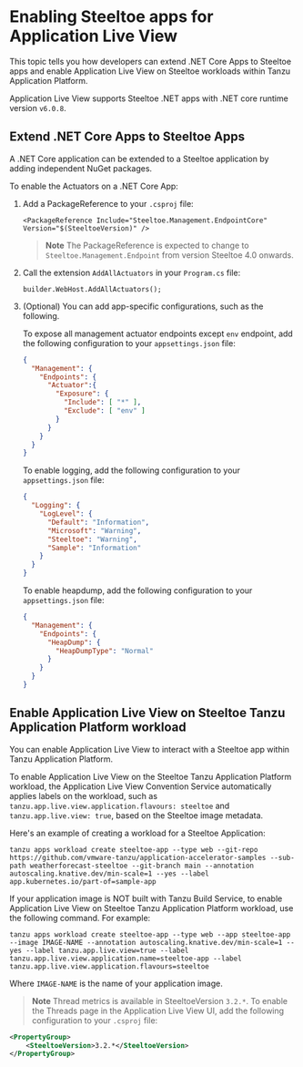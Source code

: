# Enabling Steeltoe apps for Application Live View

This topic tells you how developers can extend .NET Core Apps to Steeltoe apps and enable
Application Live View on Steeltoe workloads within Tanzu Application Platform.

Application Live View supports Steeltoe .NET apps with .NET core runtime version `v6.0.8`.

## <a id="extend-net-apps-steeltoe"></a>Extend .NET Core Apps to Steeltoe Apps

A .NET Core application can be extended to a Steeltoe application by adding independent NuGet packages.

To enable the Actuators on a .NET Core App:

1. Add a PackageReference to your `.csproj` file:

    ```
    <PackageReference Include="Steeltoe.Management.EndpointCore" Version="$(SteeltoeVersion)" />
    ```

    >**Note** The PackageReference is expected to change to `Steeltoe.Management.Endpoint` from version Steeltoe 4.0 onwards.

2. Call the extension `AddAllActuators` in your `Program.cs` file:

    ```
    builder.WebHost.AddAllActuators();
    ```

3. (Optional) You can add app-specific configurations, such as the following.

    To expose all management actuator endpoints except `env` endpoint, add the following configuration to your `appsettings.json` file:

    ```json
    {
      "Management": {
        "Endpoints": {
          "Actuator":{
            "Exposure": {
              "Include": [ "*" ],
              "Exclude": [ "env" ]
            }
          }
        }
      }
    }
    ```

    To enable logging, add the following configuration to your `appsettings.json` file:

    ```json
    {
      "Logging": {
        "LogLevel": {
          "Default": "Information",
          "Microsoft": "Warning",
          "Steeltoe": "Warning",
          "Sample": "Information"
        }
      }
    }
    ```

    To enable heapdump, add the following configuration to your `appsettings.json` file:

    ```json
    {
      "Management": {
        "Endpoints": {
          "HeapDump": {
            "HeapDumpType": "Normal"
          }
        }
      }
    }
    ```

## <a id="enable-app-live-view-steeltoe"></a>Enable Application Live View on Steeltoe Tanzu Application Platform workload

You can enable Application Live View to interact with a Steeltoe app within Tanzu Application Platform.

To enable Application Live View on the Steeltoe Tanzu Application Platform workload, the Application Live View Convention Service automatically applies labels on the workload, such as `tanzu.app.live.view.application.flavours: steeltoe` and `tanzu.app.live.view: true`, based on the Steeltoe image metadata.

Here's an example of creating a workload for a Steeltoe Application:

```console
tanzu apps workload create steeltoe-app --type web --git-repo https://github.com/vmware-tanzu/application-accelerator-samples --sub-path weatherforecast-steeltoe --git-branch main --annotation autoscaling.knative.dev/min-scale=1 --yes --label app.kubernetes.io/part-of=sample-app
```

If your application image is NOT built with Tanzu Build Service, to enable Application Live View on Steeltoe Tanzu Application Platform workload, use the following command. For example:

```console
tanzu apps workload create steeltoe-app --type web --app steeltoe-app --image IMAGE-NAME --annotation autoscaling.knative.dev/min-scale=1 --yes --label tanzu.app.live.view=true --label tanzu.app.live.view.application.name=steeltoe-app --label tanzu.app.live.view.application.flavours=steeltoe
```

Where `IMAGE-NAME` is the name of your application image.

>**Note** Thread metrics is available in SteeltoeVersion `3.2.*`. To enable the Threads page in the Application Live View UI, add the following configuration to your `.csproj` file:

```xml
<PropertyGroup>
    <SteeltoeVersion>3.2.*</SteeltoeVersion>
</PropertyGroup>
```

